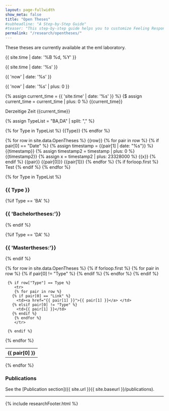 ```yaml
---
layout: page-fullwidth
show_meta: false
title: "Open Theses"
#subheadline: "A Step-by-Step Guide"
#teaser: "This step-by-step guide helps you to customize Feeling Responsive to your needs."
permalink: "/research/opentheses/"
---
```

These theses are currently available at the eml laboratory.

{{ site.time | date: '%B %d, %Y' }}

{{ site.time | date: '%s' }}

{{ 'now' | date: '%s' }}

{{ 'now' | date: '%s' | plus: 0 }}

<script>document.write(Date.now());</script>

<script> x = Date.now() </script>

{% assign current_time = {{ 'site.time' | date: '%s' }} %}
{$ assign current_time = current_time | plus: 0 %}
{{current_time}}

Derzeitige Zeit
{{current_time}} 

{% assign TypeList = "BA,DA" | split: "," %}


{% for Type in TypeList %}
	{{Type}}
{% endfor %}

{% for row in site.data.OpenTheses %}
        {{row}}
		{% for pair in row %}
			{% if pair[0] == "Date" %}
				{% assign timestamp = {{pair[1] | date: "%s"}} %}
				{{timestamp}}
				{% assign timestamp2 = timestamp | plus: 0 %}
				{{timestamp2}}
				{% assign x = timestamp2 | plus: 23328000 %}
				{{x}}
			{% endif %}
			{{pair}}
			{{pair[0]}}
			{{pair[1]}}
		{% endfor %}
	{% if forloop.first %}
		Test
	{% endif %}
{% endfor %}



{% for Type in TypeList %}
### {{ Type }} 

{%if Type == 'BA' %}
### {{ 'Bachelortheses:'}}
{% endif %}

{%if Type == 'DA' %}
### {{ 'Mastertheses:'}}
{% endif %}

<table>
  {% for row in site.data.OpenTheses %}
     {% if forloop.first %}
	<tr>
	{% for pair in row %}
	   {% if pair[0] != "Type" %}
	      <th>{{ pair[0] }}</th>
	   {% endif %}
        {% endfor %}
	</tr>
     {% endif %}

     {% if row["Type"] == Type %}
        <tr>
        {% for pair in row %}
	   {% if pair[0] == "Link" %}
	   	 <td><a href="{{ pair[1] }}">{{ pair[1] }}</a> </td>
	   {% elsif pair[0] != "Type" %}
	   	 <td>{{ pair[1] }}</td>
	   {% endif %}
        {% endfor %}
        </tr>

     {% endif %}
  {% endfor %}
  
</table>
{% endfor %}



### Publications

See the [Publication section]({{ site.url }}{{ site.baseurl }}/publications).

---

{% include researchFooter.html %}

